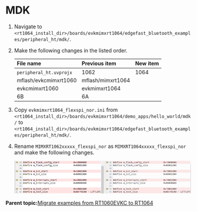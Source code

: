 # MDK

1.  Navigate to `<rt1064_install_dir>/boards/evkmimxrt1064/edgefast_bluetooth_examples/peripheral_ht/mdk/`.
2.  Make the following changes in the listed order.

    |File name|Previous item|New item|
    |---------|-------------|--------|
    |`peripheral_ht.uvprojx`|1062|1064|
    |mflash/evkcmimxrt1060|mflash/mimxrt1064|
    |evkcmimxrt1060|evkmimxrt1064|
    |6B|6A|

3.  Copy `evkmimxrt1064_flexspi_nor.ini` from `<rt1064_install_dir>/boards/evkmimxrt1064/demo_apps/hello_world/mdk/` to `<rt1064_install_dir>/boards/evkmimxrt1064/edgefast_bluetooth_examples/peripheral_ht/mdk/`.
4.  Rename `MIMXRT1062xxxxx_flexspi_nor` as `MIMXRT1064xxxxx_flexspi_nor` and make the following changes.

    ![](../images/image13.png)


**Parent topic:**[Migrate examples from RT1060EVKC to RT1064](../topics/migrate_examples_from_rt1060evkc_to_rt1064.md)


